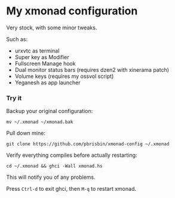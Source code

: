 My xmonad configuration
=======================

Very stock, with some minor tweaks.

Such as:

-   urxvtc as terminal
-   Super key as Modifier
-   Fullscreen Manage hook
-   Dual monitor status bars (requires dzen2 with xinerama patch)
-   Volume keys (requires my ossvol script)
-   Yeganesh as app launcher

### Try it

Backup your original configuration:

    mv ~/.xmonad ~/xmonad.bak

Pull down mine:

    git clone https://github.com/pbrisbin/xmonad-config ~/.xmonad

Verify everything compiles before actually restarting:

    cd ~/.xmonad && ghci -Wall xmonad.hs

This will notify you of any problems.

Press `Ctrl-d` to exit ghci, then `M-q` to restart xmonad.
